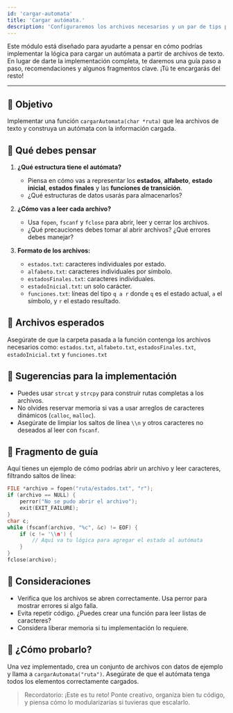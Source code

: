 ```yaml
---
id: 'cargar-automata'
title: 'Cargar autómata.'
description: 'Configuraremos los archivos necesarios y un par de tips para echar a andar a nuestro analizador de cadenas en AFD.'
---
```


Este módulo está diseñado para ayudarte a pensar en cómo podrías implementar la lógica para cargar un autómata a partir de archivos de texto. En lugar de darte la implementación completa, te daremos una guía paso a paso, recomendaciones y algunos fragmentos clave. ¡Tú te encargarás del resto!

---

## 🎯 Objetivo

Implementar una función `cargarAutomata(char *ruta)` que lea archivos de texto y construya un autómata con la información cargada.

## 🧠 Qué debes pensar

1. **¿Qué estructura tiene el autómata?**
   - Piensa en cómo vas a representar los **estados**, **alfabeto**, **estado inicial**, **estados finales** y las **funciones de transición**.
   - ¿Qué estructuras de datos usarás para almacenarlos?

2. **¿Cómo vas a leer cada archivo?**
   - Usa `fopen`, `fscanf` y `fclose` para abrir, leer y cerrar los archivos.
   - ¿Qué precauciones debes tomar al abrir archivos? ¿Qué errores debes manejar?

3. **Formato de los archivos:**
   - `estados.txt`: caracteres individuales por estado.
   - `alfabeto.txt`: caracteres individuales por símbolo.
   - `estadosFinales.txt`: caracteres individuales.
   - `estadoInicial.txt`: un solo carácter.
   - `funciones.txt`: líneas del tipo `q a r` donde `q` es el estado actual, `a` el símbolo, y `r` el estado resultado.

## 📁 Archivos esperados

Asegúrate de que la carpeta pasada a la función contenga los archivos necesarios como:
`estados.txt`, `alfabeto.txt`, `estadosFinales.txt`, `estadoInicial.txt` y `funciones.txt`


## 🔧 Sugerencias para la implementación

- Puedes usar `strcat` y `strcpy` para construir rutas completas a los archivos.
- No olvides reservar memoria si vas a usar arreglos de caracteres dinámicos (`calloc`, `malloc`).
- Asegúrate de limpiar los saltos de línea `\\n` y otros caracteres no deseados al leer con `fscanf`.

## 🧩 Fragmento de guía

Aquí tienes un ejemplo de cómo podrías abrir un archivo y leer caracteres, filtrando saltos de línea:

```c
FILE *archivo = fopen("ruta/estados.txt", "r");
if (archivo == NULL) {
    perror("No se pudo abrir el archivo");
    exit(EXIT_FAILURE);
}
char c;
while (fscanf(archivo, "%c", &c) != EOF) {
    if (c != '\\n') {
        // Aquí va tu lógica para agregar el estado al autómata
    }
}
fclose(archivo);
```

## 🚨 Consideraciones
- Verifica que los archivos se abren correctamente. Usa perror para mostrar errores si algo falla.
- Evita repetir código. ¿Puedes crear una función para leer listas de caracteres?
- Considera liberar memoria si tu implementación lo requiere.

## 🧪 ¿Cómo probarlo?
Una vez implementado, crea un conjunto de archivos con datos de ejemplo y llama a `cargarAutomata("ruta")`. Asegúrate de que el autómata tenga todos los elementos correctamente cargados.

> Recordatorio: ¡Este es tu reto! Ponte creativo, organiza bien tu código, y piensa cómo lo modularizarías si tuvieras que escalarlo.
